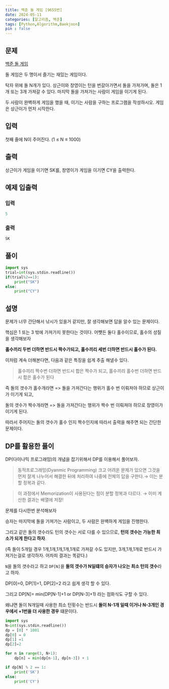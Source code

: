```yaml
---
title: 백준 돌 게임 [9655번]
date: 2024-05-11
categories: [알고리즘, 백준]
tags: [Python,Algorithm,Baekjoon]
pin : false
---
```

## 문제

[백준 돌 게임](https://www.acmicpc.net/problem/9655)

돌 게임은 두 명이서 즐기는 재밌는 게임이다.

탁자 위에 돌 N개가 있다. 상근이와 창영이는 턴을 번갈아가면서 돌을 가져가며, 돌은 1개 또는 3개 가져갈 수 있다. 마지막 돌을 가져가는 사람이 게임을 이기게 된다.

두 사람이 완벽하게 게임을 했을 때, 이기는 사람을 구하는 프로그램을 작성하시오. 게임은 상근이가 먼저 시작한다.

## 입력

첫째 줄에 N이 주어진다. (1 ≤ N ≤ 1000)

## 출력

상근이가 게임을 이기면 SK를, 창영이가 게임을 이기면 CY을 출력한다.


## 예제 입출력

### 입력

```java
5
```

### 출력


```java
SK
```

## 풀이
```python
import sys
trial=int(sys.stdin.readline())
if(trial%2==1):
    print("SK")
else:
    print("CY")
```

## 설명

문제가 너무 간단해서 낚시가 있을거 같지만, 잘 생각해보면 답을 알수 있는 문제이다.

핵심은 1 또는 3 밖에 가져가지 못한다는 것이다. 어쩃든 둘다 홀수이므로, 홀수의 성질을 생각해보자

**홀수끼리 두번 더하면 반드시 짝수가되고, 홀수끼리 세번 더하면 반드시 홀수가 된다.**

이처럼 계속 더해본다면, 다음과 같은 특징을 쉽게 추출 해낼수 있다.

> 홀수끼리 짝수번 더하면 반드시 합은 짝수가 되고, 홀수끼리 홀수번 더하면 반드시 합은 홀수가 된다

즉 돌의 갯수가 홀수개라면 => 돌을 가져간다는 행위가 홀수 번 이뤄져야 하므로 상근이가 이기게 되고,

돌의 갯수가 짝수개라면 => 돌을 가져간다는 행위가 짝수 번 이뤄져야 하므로 창영이가 이기게 된다.

따라서 주어지는 돌의 갯수가 홀수 인지 짝수인지에 따라서 출력을 해주면 되는 간단한 문제이다.

## DP를 활용한 풀이

DP(다이나믹 프로그래밍)의 개념을 잡기위해서 DP를 이용해서 풀어보자.

>동적프로그래밍(Dyanmic Programming)
크고 어려운 문제가 있으면 그것을 먼저 잘게 나누어서 해결한 뒤에 처리하여 나중에 전체의 답을 구한다.→ 이는 분할 정복과 같다.

> 이 과정에서 Memorization이 사용된다는 점이 분할 정복과 다르다.
→ 이미 계산한 결과는 배열에 저장!

문제를 다시한번 분석해보자

승자는 마지막에 돌을 가져가는 사람이고, 두 사람은 완벽하게 게임을 진행한다.

그리고 같은 돌의 갯수라도 턴의 갯수는 서로 다를 수 있으므로, **턴의 갯수는 가능한 최소가 되게 한다고 하자**.

(즉 돌이 5개일 경우 1개,1개,1개,1개,1개로 가져갈 수도 있지만, 3개,1개,1개로 반드시 가져가는걸로 생각하자. 어차피 결과는 똑같다.)

``N``을 돌의 갯수라고 하고 ``DP[N]``을 **돌의 갯수가 N일떄의 승자가 나오는 최소 턴의 갯수**라고 하자.

DP[0]=0, DP[1]=1, DP[2]=2 라고 쉽게 생각 할 수 있다.

그리고 DP[N]= min(DP[N-1]+1 or DP[N-3]+1) 라는 점화식도 구할 수 있다.

왜냐면 돌이 N개일때 사용한 최소 턴횟수는 반드시 **돌이 N-1개 일때 이거나 N-3개인 경우에서 +1번을 더 사용한 경우**  떄문이다.

```python
import sys
N=int(sys.stdin.readline())
dp = [0] * 1001
dp[0] = 0
dp[1] =1
dp[2]=2

for n in range(3, N+1):
    dp[n] = min(dp[n-1], dp[n-3]) + 1

if dp[N] % 2 == 1:
    print('SK')
else:
    print('CY')
```
